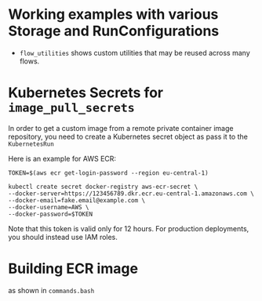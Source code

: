 # Working examples with various Storage and RunConfigurations

- ``flow_utilities`` shows custom utilities that may be reused across many flows.


# Kubernetes Secrets for ``image_pull_secrets``
In order to get a custom image from a remote private container image repository, 
you need to create a Kubernetes secret object as pass it to the ``KubernetesRun`` 

Here is an example for AWS ECR:
    
    TOKEN=$(aws ecr get-login-password --region eu-central-1)
    
    kubectl create secret docker-registry aws-ecr-secret \
    --docker-server=https://123456789.dkr.ecr.eu-central-1.amazonaws.com \
    --docker-email=fake.email@example.com \
    --docker-username=AWS \
    --docker-password=$TOKEN

Note that this token is valid only for 12 hours. For production deployments, you should instead use IAM roles.

# Building ECR image
as shown in ``commands.bash``